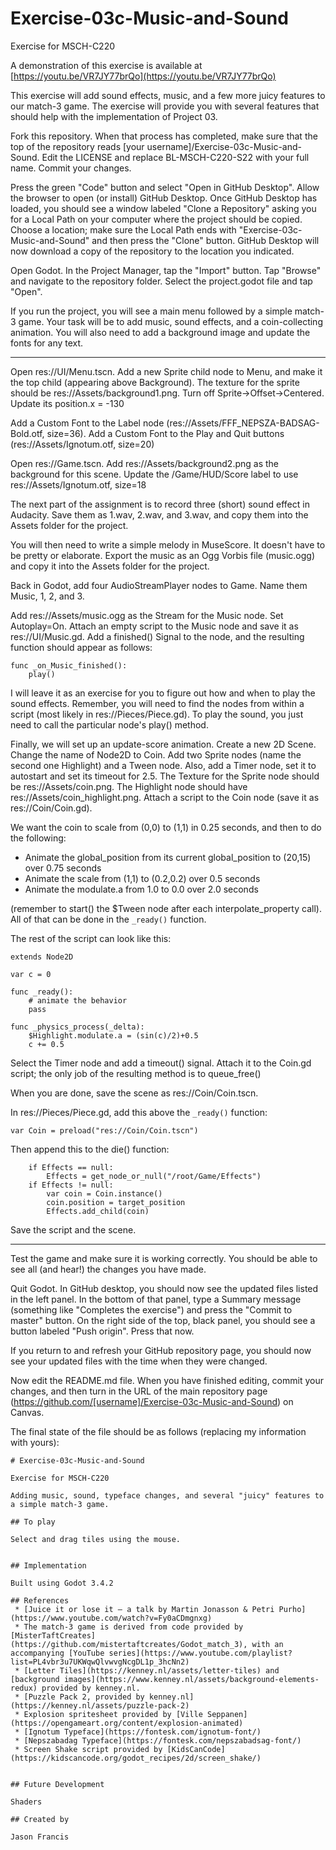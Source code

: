 # Exercise-03c-Music-and-Sound

Exercise for MSCH-C220

A demonstration of this exercise is available at [https://youtu.be/VR7JY77brQo](https://youtu.be/VR7JY77brQo)

This exercise will add sound effects, music, and a few more juicy features to our match-3 game. The exercise will provide you with several features that should help with the implementation of Project 03.

Fork this repository. When that process has completed, make sure that the top of the repository reads [your username]/Exercise-03c-Music-and-Sound. Edit the LICENSE and replace BL-MSCH-C220-S22 with your full name. Commit your changes.

Press the green "Code" button and select "Open in GitHub Desktop". Allow the browser to open (or install) GitHub Desktop. Once GitHub Desktop has loaded, you should see a window labeled "Clone a Repository" asking you for a Local Path on your computer where the project should be copied. Choose a location; make sure the Local Path ends with "Exercise-03c-Music-and-Sound" and then press the "Clone" button. GitHub Desktop will now download a copy of the repository to the location you indicated.

Open Godot. In the Project Manager, tap the "Import" button. Tap "Browse" and navigate to the repository folder. Select the project.godot file and tap "Open".

If you run the project, you will see a main menu followed by a simple match-3 game. Your task will be to add music, sound effects, and a coin-collecting animation. You will also need to add a background image and update the fonts for any text.

---

Open res://UI/Menu.tscn. Add a new Sprite child node to Menu, and make it the top child (appearing above Background). The texture for the sprite should be res://Assets/background1.png. Turn off Sprite->Offset->Centered. Update its position.x = -130

Add a Custom Font to the Label node (res://Assets/FFF_NEPSZA-BADSAG-Bold.otf, size=36). Add a Custom Font to the Play and Quit buttons (res://Assets/Ignotum.otf, size=20)

Open res://Game.tscn. Add res://Assets/background2.png as the background for this scene. Update the /Game/HUD/Score label to use res://Assets/Ignotum.otf, size=18

The next part of the assignment is to record three (short) sound effect in Audacity. Save them as 1.wav, 2.wav, and 3.wav, and copy them into the Assets folder for the project.

You will then need to write a simple melody in MuseScore. It doesn't have to be pretty or elaborate. Export the music as an Ogg Vorbis file (music.ogg) and copy it into the Assets folder for the project.

Back in Godot, add four AudioStreamPlayer nodes to Game. Name them Music, 1, 2, and 3. 

Add res://Assets/music.ogg as the Stream for the Music node. Set Autoplay=On. Attach an empty script to the Music node and save it as res://UI/Music.gd. Add a finished() Signal to the node, and the resulting function should appear as follows:
```
func _on_Music_finished():
	play()
```

I will leave it as an exercise for you to figure out how and when to play the sound effects. Remember, you will need to find the nodes from within a script (most likely in res://Pieces/Piece.gd). To play the sound, you just need to call the particular node's play() method.

Finally, we will set up an update-score animation. Create a new 2D Scene. Change the name of Node2D to Coin. Add two Sprite nodes (name the second one Highlight) and a Tween node. Also, add a Timer node, set it to autostart and set its timeout for 2.5. The Texture for the Sprite node should be res://Assets/coin.png. The Highlight node should have res://Assets/coin_highlight.png. Attach a script to the Coin node (save it as res://Coin/Coin.gd).

We want the coin to scale from (0,0) to (1,1) in 0.25 seconds, and then to do the following:
 * Animate the global_position from its current global_position to (20,15) over 0.75 seconds
 * Animate the scale from (1,1) to (0.2,0.2) over 0.5 seconds
 * Animate the modulate.a from 1.0 to 0.0 over 2.0 seconds

(remember to start() the $Tween node after each interpolate_property call). All of that can be done in the `_ready()` function.

The rest of the script can look like this:
```
extends Node2D

var c = 0

func _ready():
	# animate the behavior
	pass

func _physics_process(_delta):
	$Highlight.modulate.a = (sin(c)/2)+0.5
	c += 0.5
```
Select the Timer node and add a timeout() signal. Attach it to the Coin.gd script; the only job of the resulting method is to queue_free()


When you are done, save the scene as res://Coin/Coin.tscn.

In res://Pieces/Piece.gd, add this above the `_ready()` function:
```
var Coin = preload("res://Coin/Coin.tscn")
```

Then append this to the die() function:
```
	if Effects == null:
		Effects = get_node_or_null("/root/Game/Effects")
	if Effects != null:
		var coin = Coin.instance()
		coin.position = target_position
		Effects.add_child(coin)
```

Save the script and the scene.

---

Test the game and make sure it is working correctly. You should be able to see all (and hear!) the changes you have made.

Quit Godot. In GitHub desktop, you should now see the updated files listed in the left panel. In the bottom of that panel, type a Summary message (something like "Completes the exercise") and press the "Commit to master" button. On the right side of the top, black panel, you should see a button labeled "Push origin". Press that now.

If you return to and refresh your GitHub repository page, you should now see your updated files with the time when they were changed.

Now edit the README.md file. When you have finished editing, commit your changes, and then turn in the URL of the main repository page (https://github.com/[username]/Exercise-03c-Music-and-Sound) on Canvas.

The final state of the file should be as follows (replacing my information with yours):
```
# Exercise-03c-Music-and-Sound

Exercise for MSCH-C220

Adding music, sound, typeface changes, and several "juicy" features to a simple match-3 game.

## To play

Select and drag tiles using the mouse.


## Implementation

Built using Godot 3.4.2

## References
 * [Juice it or lose it — a talk by Martin Jonasson & Petri Purho](https://www.youtube.com/watch?v=Fy0aCDmgnxg)
 * The match-3 game is derived from code provided by [MisterTaftCreates](https://github.com/mistertaftcreates/Godot_match_3), with an accompanying [YouTube series](https://www.youtube.com/playlist?list=PL4vbr3u7UKWqwQlvwvgNcgDL1p_3hcNn2)
 * [Letter Tiles](https://kenney.nl/assets/letter-tiles) and [background images](https://www.kenney.nl/assets/background-elements-redux) provided by kenney.nl.
 * [Puzzle Pack 2, provided by kenney.nl](https://kenney.nl/assets/puzzle-pack-2)
 * Explosion spritesheet provided by [Ville Seppanen](https://opengameart.org/content/explosion-animated)
 * [Ignotum Typeface](https://fontesk.com/ignotum-font/)
 * [Nepszabadag Typeface](https://fontesk.com/nepszabadsag-font/)
 * Screen Shake script provided by [KidsCanCode](https://kidscancode.org/godot_recipes/2d/screen_shake/)
 

## Future Development

Shaders

## Created by 

Jason Francis
```
